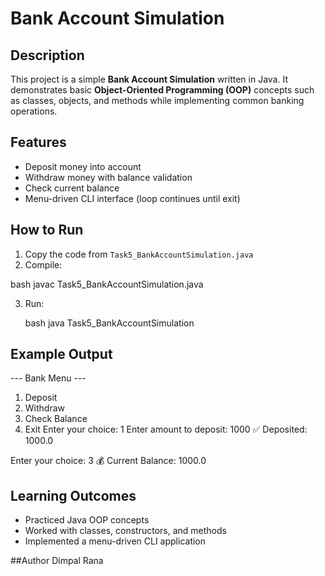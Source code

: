 # Bank Account Simulation

## Description

This project is a simple **Bank Account Simulation** written in Java.
It demonstrates basic **Object-Oriented Programming (OOP)** concepts such as classes, objects, and methods while implementing common banking operations.

## Features

* Deposit money into account
* Withdraw money with balance validation
* Check current balance
* Menu-driven CLI interface (loop continues until exit)

## How to Run

1. Copy the code from `Task5_BankAccountSimulation.java`
2. Compile:

  bash
   javac Task5_BankAccountSimulation.java
  
3. Run:

   bash
   java Task5_BankAccountSimulation

## Example Output

--- Bank Menu ---
1. Deposit
2. Withdraw
3. Check Balance
4. Exit
Enter your choice: 1
Enter amount to deposit: 1000
✅ Deposited: 1000.0

Enter your choice: 3
💰 Current Balance: 1000.0


## Learning Outcomes

* Practiced Java OOP concepts
* Worked with classes, constructors, and methods
* Implemented a menu-driven CLI application

##Author
Dimpal Rana

